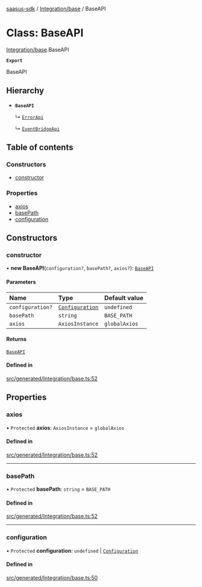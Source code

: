 [saasus-sdk](../README.md) / [Integration/base](../modules/Integration_base.md) / BaseAPI

# Class: BaseAPI

[Integration/base](../modules/Integration_base.md).BaseAPI

**`Export`**

BaseAPI

## Hierarchy

- **`BaseAPI`**

  ↳ [`ErrorApi`](Integration_api.ErrorApi.md)

  ↳ [`EventBridgeApi`](Integration_api.EventBridgeApi.md)

## Table of contents

### Constructors

- [constructor](Integration_base.BaseAPI.md#constructor)

### Properties

- [axios](Integration_base.BaseAPI.md#axios)
- [basePath](Integration_base.BaseAPI.md#basepath)
- [configuration](Integration_base.BaseAPI.md#configuration)

## Constructors

### constructor

• **new BaseAPI**(`configuration?`, `basePath?`, `axios?`): [`BaseAPI`](Integration_base.BaseAPI.md)

#### Parameters

| Name | Type | Default value |
| :------ | :------ | :------ |
| `configuration?` | [`Configuration`](Integration_configuration.Configuration.md) | `undefined` |
| `basePath` | `string` | `BASE_PATH` |
| `axios` | `AxiosInstance` | `globalAxios` |

#### Returns

[`BaseAPI`](Integration_base.BaseAPI.md)

#### Defined in

[src/generated/Integration/base.ts:52](https://github.com/saasus-platform/saasus-sdk-javascript/blob/c6c266c/src/generated/Integration/base.ts#L52)

## Properties

### axios

• `Protected` **axios**: `AxiosInstance` = `globalAxios`

#### Defined in

[src/generated/Integration/base.ts:52](https://github.com/saasus-platform/saasus-sdk-javascript/blob/c6c266c/src/generated/Integration/base.ts#L52)

___

### basePath

• `Protected` **basePath**: `string` = `BASE_PATH`

#### Defined in

[src/generated/Integration/base.ts:52](https://github.com/saasus-platform/saasus-sdk-javascript/blob/c6c266c/src/generated/Integration/base.ts#L52)

___

### configuration

• `Protected` **configuration**: `undefined` \| [`Configuration`](Integration_configuration.Configuration.md)

#### Defined in

[src/generated/Integration/base.ts:50](https://github.com/saasus-platform/saasus-sdk-javascript/blob/c6c266c/src/generated/Integration/base.ts#L50)
